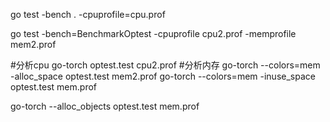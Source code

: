 go test -bench . -cpuprofile=cpu.prof

go test -bench=BenchmarkOptest -cpuprofile cpu2.prof -memprofile mem2.prof

#分析cpu
go-torch optest.test cpu2.prof
#分析内存
go-torch --colors=mem -alloc_space optest.test mem2.prof
go-torch --colors=mem -inuse_space optest.test mem.prof

go-torch --alloc_objects optest.test mem.prof